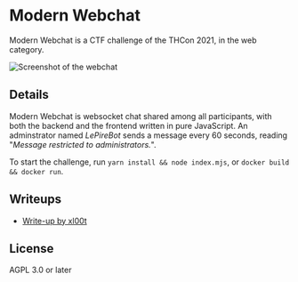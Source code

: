 # Modern Webchat

Modern Webchat is a CTF challenge of the THCon 2021, in the web category.

![Screenshot of the webchat](https://repository-images.githubusercontent.com/376723515/30549900-ccf0-11eb-94b1-50b48367ea3c)

## Details

Modern Webchat is websocket chat shared among all participants, with both the backend and the frontend written in pure JavaScript. An adminstrator named *LePireBot* sends a message every 60 seconds, reading "*Message restricted to administrators.*".

To start the challenge, run `yarn install && node index.mjs`, or `docker build && docker run`.

## Writeups

* [Write-up by xl00t](https://github.com/xl00t/THCon21/blob/main/Modern%20Webchat.md)

## License

AGPL 3.0 or later

